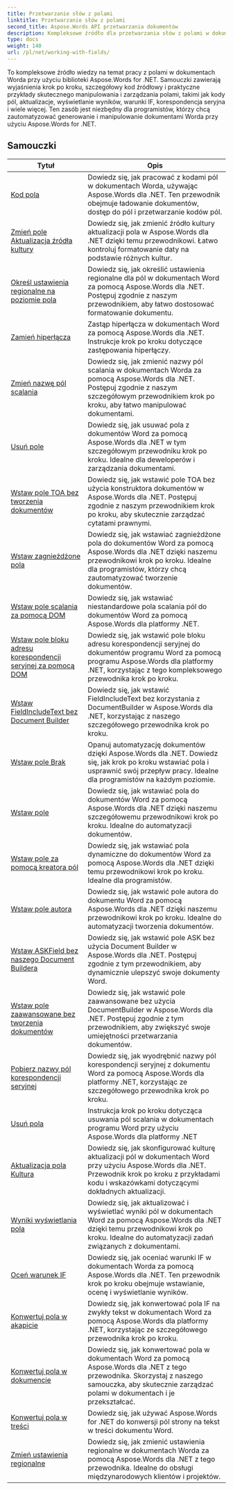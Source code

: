 ```yaml
---
title: Przetwarzanie słów z polami
linktitle: Przetwarzanie słów z polami
second_title: Aspose.Words API przetwarzania dokumentów
description: Kompleksowe źródło dla przetwarzania słów z polami w dokumentach Word przy użyciu Aspose.Words dla .NET. Samouczki, przykłady i szczegółowe wyjaśnienia.
type: docs
weight: 140
url: /pl/net/working-with-fields/
---
```

To kompleksowe źródło wiedzy na temat pracy z polami w dokumentach Worda przy użyciu biblioteki Aspose.Words for .NET. Samouczki zawierają wyjaśnienia krok po kroku, szczegółowy kod źródłowy i praktyczne przykłady skutecznego manipulowania i zarządzania polami, takimi jak kody pól, aktualizacje, wyświetlanie wyników, warunki IF, korespondencja seryjna i wiele więcej. Ten zasób jest niezbędny dla programistów, którzy chcą zautomatyzować generowanie i manipulowanie dokumentami Worda przy użyciu Aspose.Words for .NET.

 ## Samouczki
| Tytuł | Opis |
| --- | --- |
| [Kod pola](./field-code/) | Dowiedz się, jak pracować z kodami pól w dokumentach Worda, używając Aspose.Words dla .NET. Ten przewodnik obejmuje ładowanie dokumentów, dostęp do pól i przetwarzanie kodów pól. |
| [Zmień pole Aktualizacja źródła kultury](./change-field-update-culture-source/) | Dowiedz się, jak zmienić źródło kultury aktualizacji pola w Aspose.Words dla .NET dzięki temu przewodnikowi. Łatwo kontroluj formatowanie daty na podstawie różnych kultur.|
| [Określ ustawienia regionalne na poziomie pola](./specify-locale-at-field-level/) | Dowiedz się, jak określić ustawienia regionalne dla pól w dokumentach Word za pomocą Aspose.Words dla .NET. Postępuj zgodnie z naszym przewodnikiem, aby łatwo dostosować formatowanie dokumentu. |
| [Zamień hiperłącza](./replace-hyperlinks/) | Zastąp hiperłącza w dokumentach Word za pomocą Aspose.Words dla .NET. Instrukcje krok po kroku dotyczące zastępowania hiperłączy. |
| [Zmień nazwę pól scalania](./rename-merge-fields/) | Dowiedz się, jak zmienić nazwy pól scalania w dokumentach Worda za pomocą Aspose.Words dla .NET. Postępuj zgodnie z naszym szczegółowym przewodnikiem krok po kroku, aby łatwo manipulować dokumentami. |
| [Usuń pole](./remove-field/) | Dowiedz się, jak usuwać pola z dokumentów Word za pomocą Aspose.Words dla .NET w tym szczegółowym przewodniku krok po kroku. Idealne dla deweloperów i zarządzania dokumentami. |
| [Wstaw pole TOA bez tworzenia dokumentów](./insert-toafield-without-document-builder/) | Dowiedz się, jak wstawić pole TOA bez użycia konstruktora dokumentów w Aspose.Words dla .NET. Postępuj zgodnie z naszym przewodnikiem krok po kroku, aby skutecznie zarządzać cytatami prawnymi. |
| [Wstaw zagnieżdżone pola](./insert-nested-fields/) | Dowiedz się, jak wstawiać zagnieżdżone pola do dokumentów Word za pomocą Aspose.Words dla .NET dzięki naszemu przewodnikowi krok po kroku. Idealne dla programistów, którzy chcą zautomatyzować tworzenie dokumentów. |
| [Wstaw pole scalania za pomocą DOM](./insert-merge-field-using-dom/) | Dowiedz się, jak wstawiać niestandardowe pola scalania pól do dokumentów Word za pomocą Aspose.Words dla platformy .NET. |
| [Wstaw pole bloku adresu korespondencji seryjnej za pomocą DOM](./insert-mail-merge-address-block-field-using-dom/) | Dowiedz się, jak wstawić pole bloku adresu korespondencji seryjnej do dokumentów programu Word za pomocą programu Aspose.Words dla platformy .NET, korzystając z tego kompleksowego przewodnika krok po kroku. |
| [Wstaw FieldIncludeText bez Document Builder](./insert-field-include-text-without-document-builder/) |  Dowiedz się, jak wstawić FieldIncludeText bez korzystania z DocumentBuilder w Aspose.Words dla .NET, korzystając z naszego szczegółowego przewodnika krok po kroku. |
| [Wstaw pole Brak](./insert-field-none/) | Opanuj automatyzację dokumentów dzięki Aspose.Words dla .NET. Dowiedz się, jak krok po kroku wstawiać pola i usprawnić swój przepływ pracy. Idealne dla programistów na każdym poziomie. |
| [Wstaw pole](./insert-field/) | Dowiedz się, jak wstawiać pola do dokumentów Word za pomocą Aspose.Words dla .NET dzięki naszemu szczegółowemu przewodnikowi krok po kroku. Idealne do automatyzacji dokumentów. |
| [Wstaw pole za pomocą kreatora pól](./insert-field-using-field-builder/) | Dowiedz się, jak wstawiać pola dynamiczne do dokumentów Word za pomocą Aspose.Words dla .NET dzięki temu przewodnikowi krok po kroku. Idealne dla programistów. |
| [Wstaw pole autora](./insert-author-field/) | Dowiedz się, jak wstawić pole autora do dokumentu Word za pomocą Aspose.Words dla .NET dzięki naszemu przewodnikowi krok po kroku. Idealne do automatyzacji tworzenia dokumentów. |
| [Wstaw ASKField bez naszego Document Buildera](./insert-askfield-with-out-document-builder/) | Dowiedz się, jak wstawić pole ASK bez użycia Document Builder w Aspose.Words dla .NET. Postępuj zgodnie z tym przewodnikiem, aby dynamicznie ulepszyć swoje dokumenty Word. |
| [Wstaw pole zaawansowane bez tworzenia dokumentów](./insert-advance-field-with-out-document-builder/) | Dowiedz się, jak wstawić pole zaawansowane bez użycia DocumentBuilder w Aspose.Words dla .NET. Postępuj zgodnie z tym przewodnikiem, aby zwiększyć swoje umiejętności przetwarzania dokumentów. |
| [Pobierz nazwy pól korespondencji seryjnej](./get-mail-merge-field-names/) | Dowiedz się, jak wyodrębnić nazwy pól korespondencji seryjnej z dokumentu Word za pomocą Aspose.Words dla platformy .NET, korzystając ze szczegółowego przewodnika krok po kroku. |
| [Usuń pola](./delete-fields/) | Instrukcja krok po kroku dotycząca usuwania pól scalania w dokumentach programu Word przy użyciu Aspose.Words dla platformy .NET |
| [Aktualizacja pola Kultura](./field-update-culture/) | Dowiedz się, jak skonfigurować kulturę aktualizacji pól w dokumentach Word przy użyciu Aspose.Words dla .NET. Przewodnik krok po kroku z przykładami kodu i wskazówkami dotyczącymi dokładnych aktualizacji. |
| [Wyniki wyświetlania pola](./field-display-results/) | Dowiedz się, jak aktualizować i wyświetlać wyniki pól w dokumentach Word za pomocą Aspose.Words dla .NET dzięki temu przewodnikowi krok po kroku. Idealne do automatyzacji zadań związanych z dokumentami. |
| [Oceń warunek IF](./evaluate-ifcondition/) | Dowiedz się, jak oceniać warunki IF w dokumentach Worda za pomocą Aspose.Words dla .NET. Ten przewodnik krok po kroku obejmuje wstawianie, ocenę i wyświetlanie wyników. |
| [Konwertuj pola w akapicie](./convert-fields-in-paragraph/) | Dowiedz się, jak konwertować pola IF na zwykły tekst w dokumentach Word za pomocą Aspose.Words dla platformy .NET, korzystając ze szczegółowego przewodnika krok po kroku. |
| [Konwertuj pola w dokumencie](./convert-fields-in-document/) | Dowiedz się, jak konwertować pola w dokumentach Word za pomocą Aspose.Words dla .NET z tego przewodnika. Skorzystaj z naszego samouczka, aby skutecznie zarządzać polami w dokumentach i je przekształcać. |
| [Konwertuj pola w treści](./convert-fields-in-body/) | Dowiedz się, jak używać Aspose.Words for .NET do konwersji pól strony na tekst w treści dokumentu Word. |
| [Zmień ustawienia regionalne](./change-locale/) | Dowiedz się, jak zmienić ustawienia regionalne w dokumentach Worda za pomocą Aspose.Words dla .NET z tego przewodnika. Idealne do obsługi międzynarodowych klientów i projektów. |